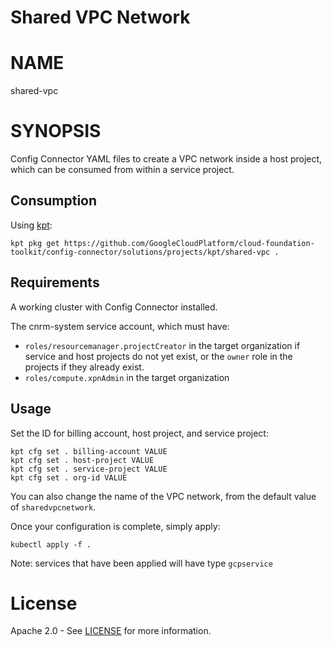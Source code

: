 Shared VPC Network
==================================================

# NAME

  shared-vpc

# SYNOPSIS

  Config Connector YAML files to create a VPC network inside a host project,
  which can be consumed from within a service project.

## Consumption

  Using [kpt](https://googlecontainertools.github.io/kpt/):
  ```
  kpt pkg get https://github.com/GoogleCloudPlatform/cloud-foundation-toolkit/config-connector/solutions/projects/kpt/shared-vpc .
  ```

## Requirements

  A working cluster with Config Connector installed.

  The cnrm-system service account, which must have:
  - `roles/resourcemanager.projectCreator` in the target organization if service and
host projects do not yet exist, or the `owner` role in the projects if they already exist.
  - `roles/compute.xpnAdmin` in the target organization

## Usage
  Set the ID for billing account, host project, and service project:
  ```
  kpt cfg set . billing-account VALUE
  kpt cfg set . host-project VALUE
  kpt cfg set . service-project VALUE
  kpt cfg set . org-id VALUE
  ```

  You can also change the name of the VPC network, from the default value of `sharedvpcnetwork`.

  Once your configuration is complete, simply apply:
  ```
  kubectl apply -f .
  ```

  Note: services that have been applied will have type `gcpservice`


# License

  Apache 2.0 - See [LICENSE](/LICENSE) for more information.

